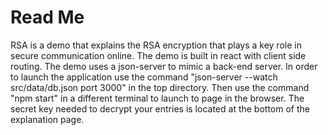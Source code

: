 # Read Me
RSA is a demo that explains the RSA encryption that plays a key role in secure communication online. The demo is built in react with client side routing. The demo uses a json-server to mimic a back-end server. In order to launch the application use the command "json-server --watch src/data/db.json port 3000" in the top directory. Then use the command "npm start" in a different terminal to launch to page in the browser. The secret key needed to decrypt your entries is located at the bottom of the explanation page.   